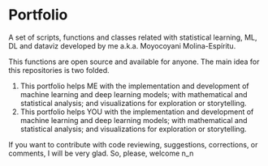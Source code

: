 # Portfolio
A set of scripts, functions and classes related with statistical learning, ML, DL and dataviz developed by me a.k.a. Moyocoyani Molina-Espíritu.

This functions are open source and available for anyone. The main idea for this repositories is two folded.
1. This portfolio helps ME with the implementation and development of machine learning and deep learning models; with mathematical and statistical analysis; and visualizations for exploration or storytelling.
2. This portfolio helps YOU with the implementation and development of machine learning and deep learning models; with mathematical and statistical analysis; and visualizations for exploration or storytelling.

If you want to contribute with code reviewing, suggestions, corrections, or comments, I will be very glad. So, please, welcome n_n
